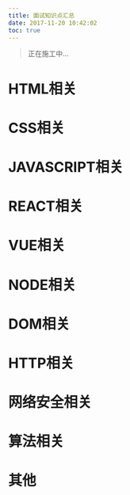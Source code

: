 ```yaml
---
title: 面试知识点汇总
date: 2017-11-20 10:42:02
toc: true
---
```


> 正在施工中...

# HTML相关

# CSS相关

# JAVASCRIPT相关

# REACT相关

# VUE相关

# NODE相关

# DOM相关

# HTTP相关

# 网络安全相关

# 算法相关

# 其他
